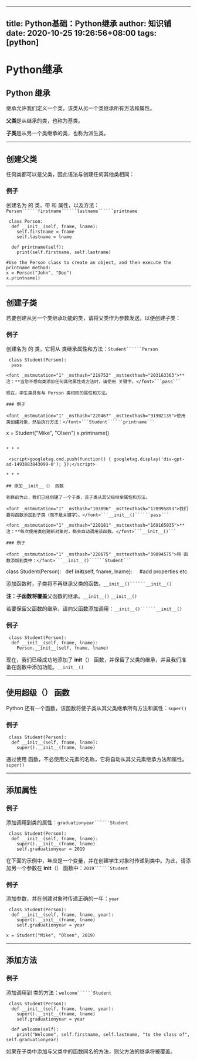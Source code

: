 
---
title: Python基础：Python继承
author: 知识铺
date: 2020-10-25 19:26:56+08:00
tags: [python]
---
# Python继承


## Python 继承

继承允许我们定义一个类，该类从另一个类继承所有方法和属性。

**父类**是从继承的类，也称为基类。

**子类**是从另一个类继承的类，也称为派生类。

* * *

## 创建父类

任何类都可以是父类，因此语法与创建任何其他类相同：

### 例子

<font _mstmutation="1" _msthash="220701" _msttexthash="109319821">创建名为 的 类，带 和 属性，以及方法：</font>```Person``````firstname``````lastname``````printname```
```
 class Person:
  def __init__(self, fname, lname):
    self.firstname = fname
    self.lastname = lname

  def printname(self):
    print(self.firstname, self.lastname)

#Use the Person class to create an object, and then execute the printname method: 
x = Person("John", "Doe")
x.printname()

```

* * *

## 创建子类

若要创建从另一个类继承功能的类，请将父类作为参数发送，以便创建子类：

### 例子

<font _mstmutation="1" _msthash="221806" _msttexthash="120594240">创建名为 的 类，它将从 类继承属性和方法：</font>```Student``````Person```
```
 class Student(Person):
  pass

<font _mstmutation="1" _msthash="219752" _msttexthash="203163363">**注：**当您不想向类添加任何其他属性或方法时，请使用 关键字。</font>```pass```

现在，学生类具有与 Person 类相同的属性和方法。

### 例子

<font _mstmutation="1" _msthash="220467" _msttexthash="91902135">使用 类创建对象，然后执行方法：</font>```Student``````printname```
```
 x = Student("Mike", "Olsen")
x.printname()

```

* * *

 <script>googletag.cmd.push(function() { googletag.display('div-gpt-ad-1493883843099-0'); });</script>

* * *

## 添加__init__（） 函数

到目前为止，我们已经创建了一个子类，该子类从其父级继承属性和方法。

<font _mstmutation="1" _msthash="103896" _msttexthash="128995893">我们要将函数添加到子类（而不是关键字）。</font>```__init__()``````pass```

<font _mstmutation="1" _msthash="220181" _msttexthash="169165035">**注：**每次使用类创建新对象时，都会自动调用该函数。</font>```__init__()```

### 例子

<font _mstmutation="1" _msthash="220675" _msttexthash="39094575">将 函数添加到类中：</font>```__init__()``````Student```
```
 class Student(Person):
  def __init__(self, fname, lname):
    #add properties etc.

<font _mstmutation="1" _msthash="104481" _msttexthash="104806468">添加函数时，子类将不再继承父类的函数。</font>```__init__()``````__init__()```

<font _mstmutation="1" _msthash="220844" _msttexthash="74508525">**注：**子函数**将覆盖**父函数的继承。</font>```__init__()``` ```__init__()```

<font _mstmutation="1" _msthash="104871" _msttexthash="150567937">若要保留父函数的继承，请向父函数添加调用：</font>```__init__()``````__init__()```

### 例子
```
 class Student(Person):
  def __init__(self, fname, lname):
    Person.__init__(self, fname, lname)

```

<font _mstmutation="1" _msthash="105261" _msttexthash="525465967">现在，我们已经成功地添加了 __init__（） 函数，并保留了父类的继承，并且我们准备在函数中添加功能。</font>```__init__()```

* * *

## 使用超级（） 函数

<font _mstmutation="1" _msthash="104273" _msttexthash="277803474">Python 还有一个函数，该函数将使子类从其父类继承所有方法和属性：</font>```super()```

### 例子
```
 class Student(Person):
  def __init__(self, fname, lname):
    super().__init__(fname, lname)

```

<font _mstmutation="1" _msthash="104663" _msttexthash="293601009">通过使用 函数，不必使用父元素的名称，它将自动从其父元素继承方法和属性。</font>```super()```

* * *

## 添加属性

### 例子

<font _mstmutation="1" _msthash="221988" _msttexthash="48649081">添加调用到类的属性：</font>```graduationyear``````Student```
```
 class Student(Person):
  def __init__(self, fname, lname):
    super().__init__(fname, lname)
    self.graduationyear = 2019

```

<font _mstmutation="1" _msthash="105638" _msttexthash="630142214">在下面的示例中，年应是一个变量，并在创建学生对象时传递到类中。为此，请添加另一个参数在 __init__（） 函数中：</font>```2019``````Student```

### 例子

<font _mstmutation="1" _msthash="222430" _msttexthash="131188915">添加参数，并在创建对象时传递正确的一年：</font>```year```
```
 class Student(Person):
  def __init__(self, fname, lname, year):
    super().__init__(fname, lname)
    self.graduationyear = year

x = Student("Mike", "Olsen", 2019)

```

* * *

## 添加方法

### 例子

<font _mstmutation="1" _msthash="221312" _msttexthash="49717941">添加调用到 类的方法：</font>```welcome``````Student```
```
 class Student(Person):
  def __init__(self, fname, lname, year):
    super().__init__(fname, lname)
    self.graduationyear = year

  def welcome(self):
    print("Welcome", self.firstname, self.lastname, "to the class of", self.graduationyear)

```

如果在子类中添加与父类中的函数同名的方法，则父方法的继承将被覆盖。

